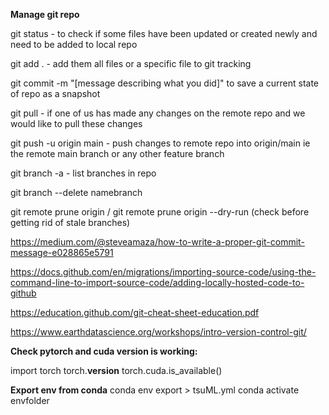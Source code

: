 **Manage git repo**

git status - to check if some files have been updated or created newly and need to be added to local repo

git add . - add them all files or a specific file to git tracking

git commit -m "[message describing what you did]" to save a current state of repo as a snapshot

git pull - if one of us has made any changes on the remote repo and we would like to pull these changes

git push -u origin main - push changes to remote repo into origin/main ie the remote main branch or any other feature branch

git branch -a - list branches in repo

git branch --delete namebranch

git remote prune origin /  git remote prune origin --dry-run (check before getting rid of stale branches)

https://medium.com/@steveamaza/how-to-write-a-proper-git-commit-message-e028865e5791

https://docs.github.com/en/migrations/importing-source-code/using-the-command-line-to-import-source-code/adding-locally-hosted-code-to-github

https://education.github.com/git-cheat-sheet-education.pdf

https://www.earthdatascience.org/workshops/intro-version-control-git/

**Check pytorch and cuda version is working:**

import torch
torch.__version__
torch.cuda.is_available()

**Export env from conda**
conda env export > tsuML.yml
conda activate envfolder